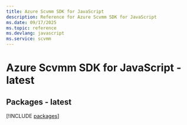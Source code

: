 ```yaml
---
title: Azure Scvmm SDK for JavaScript
description: Reference for Azure Scvmm SDK for JavaScript
ms.date: 09/17/2025
ms.topic: reference
ms.devlang: javascript
ms.service: scvmm
---
```

# Azure Scvmm SDK for JavaScript - latest
## Packages - latest
[!INCLUDE [packages](scvmm-index.md)]